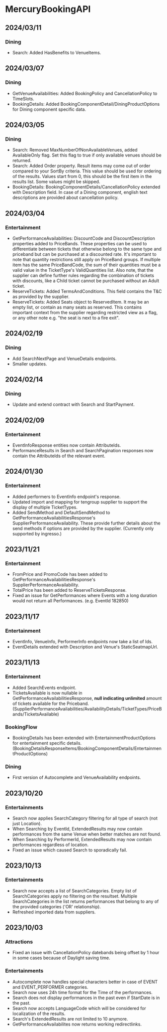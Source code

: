 # MercuryBookingAPI

## 2024/03/11
### Dining
  * Search: Added HasBenefits to VenueItems.

## 2024/03/07
### Dining
  * GetVenueAvailabilities: Added BookingPolicy and CancellationPolicy to TimeSlots.
  * BookingDetails: Added BookingComponentDetail/DiningProductOptions for Dining component specific data.

## 2024/03/05
### Dining
  * Search: Removed MaxNumberOfNonAvailableVenues, added AvailableOnly flag. Set this flag to true if only available venues should be returned.
  * Search: Added Order property. Result items may come out of order compared to your SortBy criteria. This value should be used for ordering of the results. Values start from 0, this should be the first item in the results list. Some values might be skipped.
  * BookingDetails: BookingComponentDetails/CancellationPolicy extended with Description field. In case of a Dining component, english text descriptions are provided about cancellation policy.

## 2024/03/04
### Entertainment
  * GetPerformanceAvailabilities: DiscountCode and DiscountDescription properties added to PriceBands. These properties can be used to differentiate between tickets that otherwise belong to the same type and priceband but can be purchased at a discounted rate. It's important to note that quantity restrictions still apply on PriceBand groups. If multiple item has the same PriceBandCode, the sum of their quantities must be a valid value in the TicketType's ValidQuantities list. Also note, that the supplier can define further rules regarding the combination of tickets with discounts, like a Child ticket cannot be purchased without an Adult ticket.
  * ReserveTickets: Added TermsAndConditions. This field contains the T&C as provided by the supplier.
  * ReserveTickets: Added Seats object to ReservedItem. It may be an empty list, or contain as many seats as reserved. This contains important context from the supplier regarding restricted view as a flag, or any other note e.g. "the seat is next to a fire exit".

## 2024/02/19
### Dining
  * Add SearchNextPage and VenueDetails endpoints.
  * Smaller updates.

## 2024/02/14
### Dining
  * Update and extend contract with Search and StartPayment.

## 2024/02/09
### Entertainment
  * EventInfoResponse entities now contain AttributeIds.
  * PerformanceResults in Search and SearchPagination responses now contain the AttributeIds of the relevant event.

## 2024/01/30
### Entertainment
  * Added performers to EventInfo endpoint's response.
  * Updated import and mapping for tengroup supplier to support the display of multiple TicketTypes.
  * Added SendMethod and DefaultSendMethod to GetPerformanceAvailabilitiesResponse's SupplierPerformanceAvailability. These provide further details about the send methods if options are provided by the supplier. (Currently only supported by ingresso.)

## 2023/11/21
### Entertainment
  * FromPrice and PromoCode has been added to GetPerformanceAvailabilitiesResponse's SupplierPerformanceAvailability.
  * TotalPrice has been added to ReserveTicketsResponse.
  * Fixed an issue for GetPerformances where Events with a long duration would not return all Performances. (e.g. EventId 182850)

## 2023/11/17
### Entertainment
  * EventInfo, VenueInfo, PerformerInfo endpoints now take a list of Ids.
  * EventDetails extended with Description and Venue's StaticSeatmapUrl.

## 2023/11/13
### Entertainment
  * Added SearchEvents endpoint.
  * TicketsAvailable is now nullable in GetPerformanceAvailabilitiesResponse, **null indicating unlimited** amount of tickets available for the Priceband. (SupplierPerformanceAvailabilities/AvailabilityDetails/TicketTypes/PriceBands/TicketsAvailable)

### BookingFlow
  * BookingDetails has been extended with EntertainmentProductOptions for entertainment specific details. (BookingDetailsResponseItems/BookingComponentDetails/EntertainmentProductOptions)

### Dining
  * First version of Autocomplete and VenueAvailability endpoints.

## 2023/10/20
### Entertainments
  * Search now applies SearchCategory filtering for all type of search (not just Location).
  * When Searching by EventId, ExtendedResults may now contain performances from the same Venue when better matches are not found.
  * When Searching by PerformerId, ExtendedResults may now contain performances regardless of location.
  * Fixed an issue which caused Search to sporadically fail.

## 2023/10/13
### Entertainments
  * Search now accepts a list of SearchCategories. Empty list of SearchCategories apply no filtering on the resultset. Multiple SearchCategories in the list returns performances that belong to any of the provided categories ('OR' relationship).
  * Refreshed imported data from suppliers.

## 2023/10/03
### Attractions
  * Fixed an issue with CancellationPolicy datebands being offset by 1 hour in some cases because of Daylight saving time.

### Entertainments
  * Autocomplete now handles special characters better in case of EVENT and EVENT_PERFORMER categories.
  * Search now uses 24h time format for the Time of the performances.
  * Search does not display performances in the past even if StartDate is in the past.
  * Search now accepts LanguageCode which will be considered for localization of the results.
  * Search's ExtendedResults are not limited to 10 anymore.
  * GetPerformanceAvailabilites now returns working redirectlinks.
